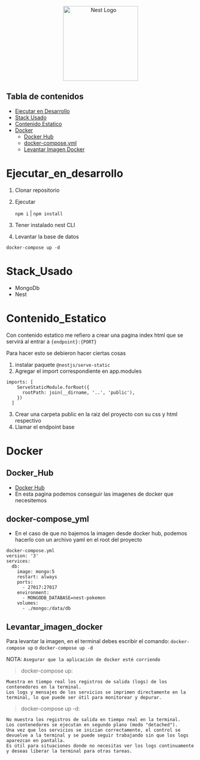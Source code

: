 <p align="center">
  <a href="http://nestjs.com/" target="blank"><img src="https://nestjs.com/img/logo-small.svg" width="200" alt="Nest Logo" /></a>
</p>

## Tabla de contenidos

- [Ejecutar en Desarrollo](#ejecutar_en_desarrollo)
- [Stack Usado](#stack_usado)
- [Contenido Estatico](#contenido_estatico)
- [Docker](#docker)
  - [Docker Hub](#docker_hub)
  - [docker-compose.yml](#docker-compose_yml)
  - [Levantar Imagen Docker](#levantar_imagen_docker)


# Ejecutar_en_desarrollo
1. Clonar repositorio
2. Ejecutar

    `npm i` | `npm install`

3. Tener instalado nest CLI
4. Levantar la base de datos

  `docker-compose up -d`

# Stack_Usado
* MongoDb
* Nest
# Contenido_Estatico

 Con contenido estatico me refiero a crear una pagina index html que se servirá al entrar a `{endpoint}:{PORT}`

 Para hacer esto se debieron hacer ciertas cosas

 1. instalar paquete `@nestjs/serve-static`
 2. Agregar el import correspondiente en app.modules
 
```
imports: [
    ServeStaticModule.forRoot({
      rootPath: join(__dirname, '..', 'public'),
    })
  ]
```

3. Crear una carpeta public en la raiz del proyecto con su css y html respectivo
4. Llamar el endpoint base




# Docker

## Docker_Hub
* [Docker Hub](https://hub.docker.com/)
* En esta pagina podemos conseguir las imagenes de docker que necesitemos

## docker-compose_yml
* En el caso de que no bajemos la imagen desde docker hub, podemos hacerlo con un archivo yaml en el root del proyecto

````
docker-compose.yml
version: '3'
services:
  db:
    image: mongo:5
    restart: always
    ports:
      - 27017:27017
    environment:
      - MONGODB_DATABASE=nest-pokemon
    volumes:
      - ./mongo:/data/db
````

## Levantar_imagen_docker
Para levantar la imagen, en el terminal debes escribir el comando:
`docker-compose up` o `docker-compose up -d`

NOTA: `Asegurar que la aplicación de docker esté corriendo`

>docker-compose up:

    Muestra en tiempo real los registros de salida (logs) de los contenedores en la terminal.
    Los logs y mensajes de los servicios se imprimen directamente en la terminal, lo que puede ser útil para monitorear y depurar.

>docker-compose up -d:

    No muestra los registros de salida en tiempo real en la terminal.
    Los contenedores se ejecutan en segundo plano (modo "detached").
    Una vez que los servicios se inician correctamente, el control se devuelve a la terminal y se puede seguir trabajando sin que los logs aparezcan en pantalla.
    Es útil para situaciones donde no necesitas ver los logs continuamente y deseas liberar la terminal para otras tareas.